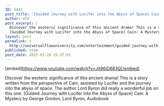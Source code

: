 ```yaml
---
ID: 5441
post_title: '[Guided Journey with Lucifer into the Abyss of Space] Cain: A Mystery (Audiobook)'
author: UfU
post_excerpt: |
  Discover the esoteric significance of this ancient drama! This is a story written from the perspective of Cain, assisted by Lucifer and the journey into the abyss of space. The author Lord Byron did really a wonderful job on this one.
  [Guided Journey with Lucifer into the Abyss of Space] Cain: A Mystery by George Gordon, Lord Byron, Audiobook
layout: post
permalink: >
  http://universalflowuniversity.com/entertainment/guided-journey-with-lucifer-into-the-abyss-of-space-cain-a-mystery-audiobook/
published: true
post_date: 2015-03-26 15:37:01
---
```

[embed]https://www.youtube.com/watch?v=Jjt96iD683Q[/embed]<br>
<p>Discover the esoteric significance of this ancient drama! This is a story written from the perspective of Cain, assisted by Lucifer and the journey into the abyss of space. The author Lord Byron did really a wonderful job on this one. 
[Guided Journey with Lucifer into the Abyss of Space] Cain: A Mystery by George Gordon, Lord Byron, Audiobook</p>